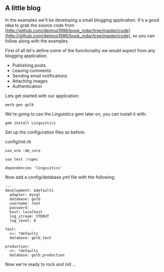 ## A little blog

In the examples we'll be developing a small blogging application. It's a good idea to grab the source code from [http://github.com/deimos1986/book_mdar/tree/master/code](http://github.com/deimos1986/book_mdar/tree/master/code), so you can follow along with the examples.

First of all let's define some of the functionality we would expect from any blogging application. 

* Publishing posts
* Leaving comments
* Sending email notifications
* Attaching images
* Authentication

Lets get started with our application:

    merb-gen golb

We're going to use the Linguistics gem later on, you can install it with:
    
    gem install Linguistics

Set up the configuration files as before:

config/init.rb

    use_orm :dm_core

    use_test :rspec
    
    dependencies 'linguistics'

    
Now add a config/database.yml file with the following:

    ---
    development: &defaults
      adapter: mysql
      database: golb
      username: root
      password: 
      host: localhost
	  log_stream: STDOUT
	  log_level: 0

    test:
      <<: *defaults
      database: golb_test

    production:
      <<: *defaults
      database: golb_production
      
Now we're ready to rock and roll ...
